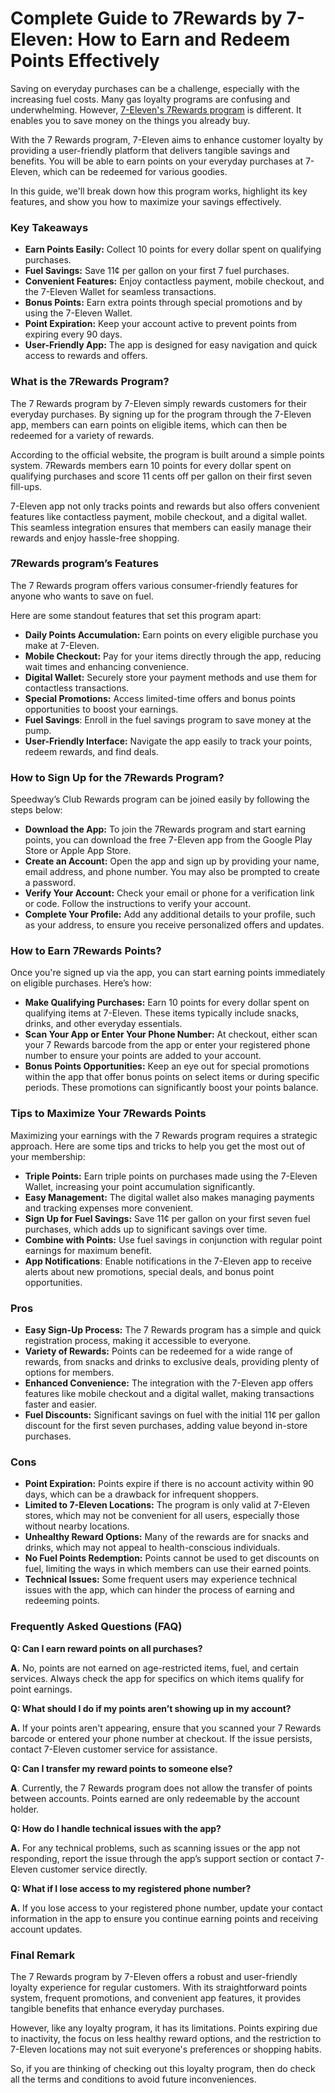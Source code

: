 # Complete Guide to 7Rewards by 7-Eleven: How to Earn and Redeem Points Effectively

Saving on everyday purchases can be a challenge, especially with the increasing fuel costs. Many gas loyalty programs are confusing and underwhelming. However, [7-Eleven's 7Rewards program](https://www.7-eleven.com/7rewards) is different. It enables you to save money on the things you already buy.

With the 7 Rewards program, 7-Eleven aims to enhance customer loyalty by providing a user-friendly platform that delivers tangible savings and benefits. You will be able to earn points on your everyday purchases at 7-Eleven, which can be redeemed for various goodies. 

In this guide, we'll break down how this program works, highlight its key features, and show you how to maximize your savings effectively.

### Key Takeaways

- **Earn Points Easily:** Collect 10 points for every dollar spent on qualifying purchases.
- **Fuel Savings:** Save 11¢ per gallon on your first 7 fuel purchases.
- **Convenient Features:** Enjoy contactless payment, mobile checkout, and the 7-Eleven Wallet for seamless transactions.
- **Bonus Points:** Earn extra points through special promotions and by using the 7-Eleven Wallet.
- **Point Expiration:** Keep your account active to prevent points from expiring every 90 days.
- **User-Friendly App:** The app is designed for easy navigation and quick access to rewards and offers.

### What is the 7Rewards Program?

The 7 Rewards program by 7-Eleven simply rewards customers for their everyday purchases. By signing up for the program through the 7-Eleven app, members can earn points on eligible items, which can then be redeemed for a variety of rewards. 

According to the official website, the program is built around a simple points system. 7Rewards members earn 10 points for every dollar spent on qualifying purchases and score 11 cents off per gallon on their first seven fill-ups.

7-Eleven app not only tracks points and rewards but also offers convenient features like contactless payment, mobile checkout, and a digital wallet. This seamless integration ensures that members can easily manage their rewards and enjoy hassle-free shopping.

### 7Rewards program’s Features

The 7 Rewards program offers various consumer-friendly features for anyone who wants to save on fuel. 

Here are some standout features that set this program apart:

- **Daily Points Accumulation:** Earn points on every eligible purchase you make at 7-Eleven.
- **Mobile Checkout:** Pay for your items directly through the app, reducing wait times and enhancing convenience.
- **Digital Wallet:** Securely store your payment methods and use them for contactless transactions.
- **Special Promotions:** Access limited-time offers and bonus points opportunities to boost your earnings.
- **Fuel Savings**: Enroll in the fuel savings program to save money at the pump.
- **User-Friendly Interface:** Navigate the app easily to track your points, redeem rewards, and find deals.

### How to Sign Up for the 7Rewards Program?

Speedway’s Club Rewards program  can be joined easily by following the steps below: 

- **Download the App:** To join the 7Rewards program and start earning points, you can download the free 7-Eleven app from the Google Play Store or Apple App Store.
- **Create an Account:** Open the app and sign up by providing your name, email address, and phone number. You may also be prompted to create a password.
- **Verify Your Account:** Check your email or phone for a verification link or code. Follow the instructions to verify your account.
- **Complete Your Profile:** Add any additional details to your profile, such as your address, to ensure you receive personalized offers and updates.

### How to Earn 7Rewards Points?

Once you're signed up via the app, you can start earning points immediately on eligible purchases. Here’s how:

- **Make Qualifying Purchases:** Earn 10 points for every dollar spent on qualifying items at 7-Eleven. These items typically include snacks, drinks, and other everyday essentials.
- **Scan Your App or Enter Your Phone Number:** At checkout, either scan your 7 Rewards barcode from the app or enter your registered phone number to ensure your points are added to your account.
- **Bonus Points Opportunities:** Keep an eye out for special promotions within the app that offer bonus points on select items or during specific periods. These promotions can significantly boost your points balance.

### Tips to Maximize Your 7Rewards Points

Maximizing your earnings with the 7 Rewards program requires a strategic approach. Here are some tips and tricks to help you get the most out of your membership:

- **Triple Points:** Earn triple points on purchases made using the 7-Eleven Wallet, increasing your point accumulation significantly.
- **Easy Management:** The digital wallet also makes managing payments and tracking expenses more convenient.
- **Sign Up for Fuel Savings:** Save 11¢ per gallon on your first seven fuel purchases, which adds up to significant savings over time.
- **Combine with Points:** Use fuel savings in conjunction with regular point earnings for maximum benefit.
- **App Notifications**: Enable notifications in the 7-Eleven app to receive alerts about new promotions, special deals, and bonus point opportunities.

### Pros

- **Easy Sign-Up Process:** The 7 Rewards program has a simple and quick registration process, making it accessible to everyone.
- **Variety of Rewards:** Points can be redeemed for a wide range of rewards, from snacks and drinks to exclusive deals, providing plenty of options for members.
- **Enhanced Convenience:** The integration with the 7-Eleven app offers features like mobile checkout and a digital wallet, making transactions faster and easier.
- **Fuel Discounts:** Significant savings on fuel with the initial 11¢ per gallon discount for the first seven purchases, adding value beyond in-store purchases.

### Cons

- **Point Expiration:** Points expire if there is no account activity within 90 days, which can be a drawback for infrequent shoppers.
- **Limited to 7-Eleven Locations:** The program is only valid at 7-Eleven stores, which may not be convenient for all users, especially those without nearby locations.
- **Unhealthy Reward Options:** Many of the rewards are for snacks and drinks, which may not appeal to health-conscious individuals.
- **No Fuel Points Redemption:** Points cannot be used to get discounts on fuel, limiting the ways in which members can use their earned points.
- **Technical Issues:** Some frequent users may experience technical issues with the app, which can hinder the process of earning and redeeming points.

### Frequently Asked Questions (FAQ)

**Q: Can I earn reward points on all purchases?**

**A.** No, points are not earned on age-restricted items, fuel, and certain services. Always check the app for specifics on which items qualify for point earnings.

**Q: What should I do if my points aren’t showing up in my account?**

**A.** If your points aren't appearing, ensure that you scanned your 7 Rewards barcode or entered your phone number at checkout. If the issue persists, contact 7-Eleven customer service for assistance.

**Q: Can I transfer my reward points to someone else?**

**A**. Currently, the 7 Rewards program does not allow the transfer of points between accounts. Points earned are only redeemable by the account holder.

**Q: How do I handle technical issues with the app?**

**A.** For any technical problems, such as scanning issues or the app not responding, report the issue through the app’s support section or contact 7-Eleven customer service directly.

**Q: What if I lose access to my registered phone number?**

**A.** If you lose access to your registered phone number, update your contact information in the app to ensure you continue earning points and receiving account updates.

### Final Remark

The 7 Rewards program by 7-Eleven offers a robust and user-friendly loyalty experience for regular customers. With its straightforward points system, frequent promotions, and convenient app features, it provides tangible benefits that enhance everyday purchases. 

However, like any loyalty program, it has its limitations. Points expiring due to inactivity, the focus on less healthy reward options, and the restriction to 7-Eleven locations may not suit everyone's preferences or shopping habits. 

So, if you are thinking of checking out this loyalty program, then do check all the terms and conditions to avoid future inconveniences.
